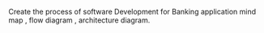 Create the process of software Development for Banking application mind map , flow diagram , architecture diagram.
